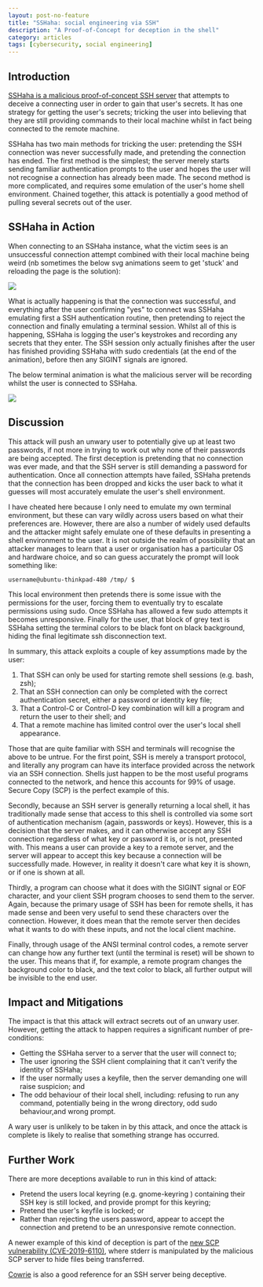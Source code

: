 ```yaml
---
layout: post-no-feature
title: "SSHaha: social engineering via SSH"
description: "A Proof-of-Concept for deception in the shell"
category: articles
tags: [cybersecurity, social engineering]
---
```


## Introduction

[SSHaha is a malicious proof-of-concept SSH server](https://github.com/mrmagooey/sshaha) that attempts to deceive a connecting user in order to gain that user's secrets. It has one strategy for getting the user's secrets; tricking the user into believing that they are still providing commands to their local machine whilst in fact being connected to the remote machine.

SSHaha has two main methods for tricking the user: pretending the SSH connection was never successfully made, and pretending the connection has ended. The first method is the simplest; the server merely starts sending familiar authentication prompts to the user and hopes the user will not recognise a connection has already been made. The second method is more complicated, and requires some emulation of the user's home shell environment. Chained together, this attack is potentially a good method of pulling several secrets out of the user.

## SSHaha in Action

When connecting to an SSHaha instance, what the victim sees is an unsuccessful connection attempt combined with their local machine being weird (nb sometimes the below svg animations seem to get 'stuck' and reloading the page is the solution):

<img src="{{site.baseurl}}/images/sshaha/victim-vision.svg">

What is actually happening is that the connection was successful, and everything after the user confirming "yes" to connect was SSHaha emulating first a SSH authentication routine, then pretending to reject the connection and finally emulating a terminal session. Whilst all of this is happening, SSHaha is logging the user's keystrokes and recording any secrets that they enter. The SSH session only actually finishes after the user has finished providing SSHaha with sudo credentials (at the end of the animation), before then any SIGINT signals are ignored.

The below terminal animation is what the malicious server will be recording whilst the user is connected to SSHaha.

<img src="{{site.baseurl}}/images/sshaha/sshaha-vision.svg">

## Discussion

This attack will push an unwary user to potentially give up at least two passwords, if not more in trying to work out why none of their passwords are being accepted. The first deception is pretending that no connection was ever made, and that the SSH server is still demanding a password for authentication. Once all connection attempts have failed, SSHaha pretends that the connection has been dropped and kicks the user back to what it guesses will most accurately emulate the user's shell environment.

I have cheated here because I only need to emulate my own terminal environment, but these can vary wildly across users based on what their preferences are. However, there are also a number of widely used defaults and the attacker might safely emulate one of these defaults in presenting a shell environment to the user. It is not outside the realm of possibility that an attacker manages to learn that a user or organisation has a particular OS and hardware choice, and so can guess accurately the prompt will look something like:

    username@ubuntu-thinkpad-480 /tmp/ $ 

This local environment then pretends there is some issue with the permissions for the user, forcing them to eventually try to escalate permissions using sudo. Once SSHaha has allowed a few sudo attempts it becomes unresponsive. Finally for the user, that block of grey text is SSHaha setting the terminal colors to be black font on black background, hiding the final legitimate ssh disconnection text.

In summary, this attack exploits a couple of key assumptions made by the user:

1. That SSH can only be used for starting remote shell sessions (e.g. bash, zsh);
1. That an SSH connection can only be completed with the correct authentication secret, either a password or identity key file;
1. That a Control-C or Control-D key combination will kill a program and return the user to their shell; and
1. That a remote machine has limited control over the user's local shell appearance.

Those that are quite familiar with SSH and terminals will recognise the above to be untrue. For the first point, SSH is merely a transport protocol, and literally any program can have its interface provided across the network via an SSH connection. Shells just happen to be the most useful programs connected to the network, and hence this accounts for 99% of usage. Secure Copy (SCP) is the perfect example of this.

Secondly, because an SSH server is generally returning a local shell, it has traditionally made sense that access to this shell is controlled via some sort of authentication mechanism (again, passwords or keys). However, this is a decision that the server makes, and it can otherwise accept any SSH connection regardless of what key or password it is, or is not, presented with. This means a user can provide a key to a remote server, and the server will appear to accept this key because a connection will be successfully made. However, in reality it doesn't care what key it is shown, or if one is shown at all.

Thirdly, a program can choose what it does with the SIGINT signal or EOF character, and your client SSH program chooses to send them to the server. Again, because the primary usage of SSH has been for remote shells, it has made sense and been very useful to send these characters over the connection. However, it does mean that the remote server then decides what it wants to do with these inputs, and not the local client machine.

Finally, through usage of the ANSI terminal control codes, a remote server can change how any further text (until the terminal is reset) will be shown to the user. This means that if, for example, a remote program changes the background color to black, and the text color to black, all further output will be invisible to the end user.

## Impact and Mitigations

The impact is that this attack will extract secrets out of an unwary user. However, getting the attack to happen requires a significant number of pre-conditions:

* Getting the SSHaha server to a server that the user will connect to;
* The user ignoring the SSH client complaining that it can't verify the identity of SSHaha;
* If the user normally uses a keyfile, then the server demanding one will raise suspicion; and
* The odd behaviour of their local shell, including: refusing to run any command, potentially being in the wrong directory, odd sudo behaviour,and  wrong prompt.

A wary user is unlikely to be taken in by this attack, and once the attack is complete is likely to realise that something strange has occurred. 

## Further Work

There are more deceptions available to run in this kind of attack:

* Pretend the users local keyring (e.g. gnome-keyring ) containing their SSH key is still locked, and provide prompt for this keyring;
* Pretend the user's keyfile is locked; or
* Rather than rejecting the users password, appear to accept the connection and pretend to be an unresponsive remote connection.

A newer example of this kind of deception is part of the [new SCP vulnerability (CVE-2019-6110)](https://sintonen.fi/advisories/scp-client-multiple-vulnerabilities.txt), where stderr is manipulated by the malicious SCP server to hide files being transferred.

[Cowrie](https://github.com/cowrie/cowrie) is also a good reference for an SSH server being deceptive.

